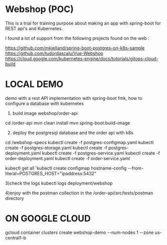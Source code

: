 # Webshop (POC)
This is a trial for training purpose about making an app with spring-boot for REST api's and Kubernetes.

I found a lot of support from the following projects found on the web :

https://github.com/mkjelland/spring-boot-postgres-on-k8s-sample
https://github.com/tudordascalu/Vue-Webshop
https://cloud.google.com/kubernetes-engine/docs/tutorials/gitops-cloud-build


# LOCAL DEMO
demo with a rest API implementation with spring-boot fmk, how to configure a database with kubernetes

1) build image webshop/order-api

cd /order-api
mvn clean install
mvn spring-boot:build-image

2) deploy the postgresql database and the order api with k8s

cd /webshop-specs
kubectl create -f postgres-configmap.yaml
kubectl create -f postgres-storage.yaml
kubectl create -f postgres-deployment.yaml
kubectl create -f postgres-service.yaml
kubectl create -f order-deployment.yaml
kubectl create -f order-service.yaml


kubectl get all 
'kubectl create configmap hostname-config --from-literal=POSTGRES_HOST="ipaddress:5432"

3)check the logs
kubectl logs deployment/webshop

4)enjoy with the postman collection in the /order-api/src/tests/postman directory

# ON GOOGLE CLOUD
gcloud container clusters create webshop-demo --num-nodes 1 --zone us-central1-b








